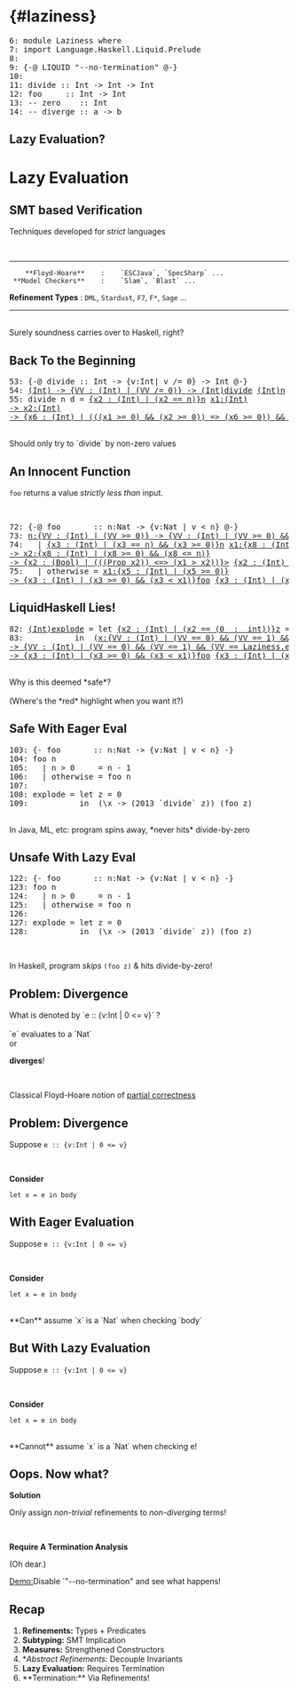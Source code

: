  {#laziness}
============

<div class="hidden">

<pre><span class=hs-linenum>6: </span><span class='hs-keyword'>module</span> <span class='hs-conid'>Laziness</span> <span class='hs-keyword'>where</span>
<span class=hs-linenum>7: </span><span class='hs-keyword'>import</span> <span class='hs-conid'>Language</span><span class='hs-varop'>.</span><span class='hs-conid'>Haskell</span><span class='hs-varop'>.</span><span class='hs-conid'>Liquid</span><span class='hs-varop'>.</span><span class='hs-conid'>Prelude</span>
<span class=hs-linenum>8: </span>
<span class=hs-linenum>9: </span><span class='hs-keyword'>{-@</span> <span class='hs-conid'>LIQUID</span> <span class='hs-str'>"--no-termination"</span> <span class='hs-keyword'>@-}</span>
<span class=hs-linenum>10: </span>
<span class=hs-linenum>11: </span><span class='hs-definition'>divide</span> <span class='hs-keyglyph'>::</span> <span class='hs-conid'>Int</span> <span class='hs-keyglyph'>-&gt;</span> <span class='hs-conid'>Int</span> <span class='hs-keyglyph'>-&gt;</span> <span class='hs-conid'>Int</span>
<span class=hs-linenum>12: </span><span class='hs-definition'>foo</span>     <span class='hs-keyglyph'>::</span> <span class='hs-conid'>Int</span> <span class='hs-keyglyph'>-&gt;</span> <span class='hs-conid'>Int</span>
<span class=hs-linenum>13: </span><span class='hs-comment'>-- zero    :: Int </span>
<span class=hs-linenum>14: </span><span class='hs-comment'>-- diverge :: a -&gt; b</span>
</pre>
</div>


Lazy Evaluation?
----------------

Lazy Evaluation
===============

SMT based Verification
----------------------

Techniques developed for *strict* languages

<br>

<div class="fragment">

-----------------------   ---   ------------------------------------------
        **Floyd-Hoare**    :    `ESCJava`, `SpecSharp` ...
     **Model Checkers**    :    `Slam`, `Blast` ...
   **Refinement Types**    :    `DML`, `Stardust`, `F7`, `F*`, `Sage` ...
-----------------------   ---   ------------------------------------------

</div>

<br>

<div class="fragment">
Surely soundness carries over to Haskell, right?
</div>


Back To the Beginning
---------------------


<pre><span class=hs-linenum>53: </span><span class='hs-keyword'>{-@</span> <span class='hs-varid'>divide</span> <span class='hs-keyglyph'>::</span> <span class='hs-conid'>Int</span> <span class='hs-keyglyph'>-&gt;</span> <span class='hs-keyword'>{v:</span><span class='hs-conid'>Int</span><span class='hs-keyword'>| v /= 0}</span> <span class='hs-keyglyph'>-&gt;</span> <span class='hs-conid'>Int</span> <span class='hs-keyword'>@-}</span>
<span class=hs-linenum>54: </span><a class=annot href="#"><span class=annottext>(Int) -&gt; {VV : (Int) | (VV /= 0)} -&gt; (Int)</span><span class='hs-definition'>divide</span></a> <a class=annot href="#"><span class=annottext>(Int)</span><span class='hs-varid'>n</span></a> <span class='hs-num'>0</span> <span class='hs-keyglyph'>=</span> <a class=annot href="#"><span class=annottext>{x2 : [(Char)] | false} -&gt; {x1 : (Int) | false}</span><span class='hs-varid'>liquidError</span></a> <a class=annot href="#"><span class=annottext>{x3 : [(Char)] | ((len x3) &gt;= 0) &amp;&amp; ((sumLens x3) &gt;= 0)}</span><span class='hs-str'>"div-by-zero!"</span></a>
<span class=hs-linenum>55: </span><span class='hs-definition'>divide</span> <span class='hs-varid'>n</span> <span class='hs-varid'>d</span> <span class='hs-keyglyph'>=</span> <a class=annot href="#"><span class=annottext>{x2 : (Int) | (x2 == n)}</span><span class='hs-varid'>n</span></a> <a class=annot href="#"><span class=annottext>x1:(Int)
-&gt; x2:(Int)
-&gt; {x6 : (Int) | (((x1 &gt;= 0) &amp;&amp; (x2 &gt;= 0)) =&gt; (x6 &gt;= 0)) &amp;&amp; (((x1 &gt;= 0) &amp;&amp; (x2 &gt;= 1)) =&gt; (x6 &lt;= x1)) &amp;&amp; (x6 == (x1 / x2))}</span><span class='hs-varop'>`div`</span></a> <a class=annot href="#"><span class=annottext>{x2 : (Int) | (x2 /= 0)}</span><span class='hs-varid'>d</span></a>
</pre>

<br>

<div class="fragment">
Should only try to `divide` by non-zero values
</div>

An Innocent Function
--------------------

`foo` returns a value *strictly less than* input.

<br>


<pre><span class=hs-linenum>72: </span><span class='hs-keyword'>{-@</span> <span class='hs-varid'>foo</span>       <span class='hs-keyglyph'>::</span> <span class='hs-varid'>n</span><span class='hs-conop'>:</span><span class='hs-conid'>Nat</span> <span class='hs-keyglyph'>-&gt;</span> <span class='hs-keyword'>{v:</span><span class='hs-conid'>Nat</span> <span class='hs-keyword'>| v &lt; n}</span> <span class='hs-keyword'>@-}</span>
<span class=hs-linenum>73: </span><a class=annot href="#"><span class=annottext>n:{VV : (Int) | (VV &gt;= 0)} -&gt; {VV : (Int) | (VV &gt;= 0) &amp;&amp; (VV &lt; n)}</span><span class='hs-definition'>foo</span></a> <a class=annot href="#"><span class=annottext>{VV : (Int) | (VV &gt;= 0)}</span><span class='hs-varid'>n</span></a>
<span class=hs-linenum>74: </span>  <span class='hs-keyglyph'>|</span> <a class=annot href="#"><span class=annottext>{x3 : (Int) | (x3 == n) &amp;&amp; (x3 &gt;= 0)}</span><span class='hs-varid'>n</span></a> <a class=annot href="#"><span class=annottext>x1:{x8 : (Int) | (x8 &gt;= 0) &amp;&amp; (x8 &lt;= n)}
-&gt; x2:{x8 : (Int) | (x8 &gt;= 0) &amp;&amp; (x8 &lt;= n)}
-&gt; {x2 : (Bool) | (((Prop x2)) &lt;=&gt; (x1 &gt; x2))}</span><span class='hs-varop'>&gt;</span></a> <a class=annot href="#"><span class=annottext>{x2 : (Int) | (x2 == (0  :  int))}</span><span class='hs-num'>0</span></a>     <span class='hs-keyglyph'>=</span> <a class=annot href="#"><span class=annottext>{x3 : (Int) | (x3 == n) &amp;&amp; (x3 &gt;= 0)}</span><span class='hs-varid'>n</span></a> <a class=annot href="#"><span class=annottext>x1:(Int) -&gt; x2:(Int) -&gt; {x4 : (Int) | (x4 == (x1 - x2))}</span><span class='hs-comment'>-</span></a> <a class=annot href="#"><span class=annottext>{x2 : (Int) | (x2 == (1  :  int))}</span><span class='hs-num'>1</span></a>
<span class=hs-linenum>75: </span>  <span class='hs-keyglyph'>|</span> <span class='hs-varid'>otherwise</span> <span class='hs-keyglyph'>=</span> <a class=annot href="#"><span class=annottext>x1:{x5 : (Int) | (x5 &gt;= 0)}
-&gt; {x3 : (Int) | (x3 &gt;= 0) &amp;&amp; (x3 &lt; x1)}</span><span class='hs-varid'>foo</span></a> <a class=annot href="#"><span class=annottext>{x3 : (Int) | (x3 == n) &amp;&amp; (x3 &gt;= 0)}</span><span class='hs-varid'>n</span></a>
</pre>

LiquidHaskell Lies!
-------------------


<pre><span class=hs-linenum>82: </span><a class=annot href="#"><span class=annottext>(Int)</span><span class='hs-definition'>explode</span></a> <span class='hs-keyglyph'>=</span> <span class='hs-keyword'>let</span> <a class=annot href="#"><span class=annottext>{x2 : (Int) | (x2 == (0  :  int))}</span><span class='hs-varid'>z</span></a> <span class='hs-keyglyph'>=</span> <a class=annot href="#"><span class=annottext>{x2 : (Int) | (x2 == (0  :  int))}</span><span class='hs-num'>0</span></a>
<span class=hs-linenum>83: </span>          <span class='hs-keyword'>in</span>  <span class='hs-layout'>(</span><a class=annot href="#"><span class=annottext>x:{VV : (Int) | (VV == 0) &amp;&amp; (VV == 1) &amp;&amp; (VV == Laziness.explode) &amp;&amp; (VV == z) &amp;&amp; (VV &gt; 0) &amp;&amp; (VV &gt; Laziness.explode) &amp;&amp; (VV &gt; z) &amp;&amp; (VV &lt; 0) &amp;&amp; (VV &lt; Laziness.explode) &amp;&amp; (VV &lt; z)}
-&gt; {VV : (Int) | (VV == 0) &amp;&amp; (VV == 1) &amp;&amp; (VV == Laziness.explode) &amp;&amp; (VV == x) &amp;&amp; (VV == z) &amp;&amp; (VV &gt; 0) &amp;&amp; (VV &gt; Laziness.explode) &amp;&amp; (VV &gt; x) &amp;&amp; (VV &gt; z) &amp;&amp; (VV &lt; 0) &amp;&amp; (VV &lt; Laziness.explode) &amp;&amp; (VV &lt; x) &amp;&amp; (VV &lt; z)}</span><span class='hs-keyglyph'>\</span></a><a class=annot href="#"><span class=annottext>{VV : (Int) | (VV == 0) &amp;&amp; (VV == 1) &amp;&amp; (VV == Laziness.explode) &amp;&amp; (VV == z) &amp;&amp; (VV &gt; 0) &amp;&amp; (VV &gt; Laziness.explode) &amp;&amp; (VV &gt; z) &amp;&amp; (VV &lt; 0) &amp;&amp; (VV &lt; Laziness.explode) &amp;&amp; (VV &lt; z)}</span><span class='hs-varid'>x</span></a> <span class='hs-keyglyph'>-&gt;</span> <span class='hs-layout'>(</span><a class=annot href="#"><span class=annottext>{x2 : (Int) | (x2 == (2013  :  int))}</span><span class='hs-num'>2013</span></a> <a class=annot href="#"><span class=annottext>(Int) -&gt; {x3 : (Int) | (x3 /= 0)} -&gt; (Int)</span><span class='hs-varop'>`divide`</span></a> <a class=annot href="#"><span class=annottext>{x3 : (Int) | (x3 == z) &amp;&amp; (x3 == (0  :  int))}</span><span class='hs-varid'>z</span></a><span class='hs-layout'>)</span><span class='hs-layout'>)</span> <span class='hs-layout'>(</span><a class=annot href="#"><span class=annottext>x1:{x5 : (Int) | (x5 &gt;= 0)}
-&gt; {x3 : (Int) | (x3 &gt;= 0) &amp;&amp; (x3 &lt; x1)}</span><span class='hs-varid'>foo</span></a> <a class=annot href="#"><span class=annottext>{x3 : (Int) | (x3 == z) &amp;&amp; (x3 == (0  :  int))}</span><span class='hs-varid'>z</span></a><span class='hs-layout'>)</span>
</pre>

<br>

<div class="fragment">
Why is this deemed *safe*?
</div>

<br>

<div class="fragment">
(Where's the *red* highlight when you want it?)
</div>


Safe With Eager Eval
--------------------

 <div/>
<pre><span class=hs-linenum>103: </span><span class='hs-comment'>{- foo       :: n:Nat -&gt; {v:Nat | v &lt; n} -}</span>
<span class=hs-linenum>104: </span><span class='hs-definition'>foo</span> <span class='hs-varid'>n</span>
<span class=hs-linenum>105: </span>  <span class='hs-keyglyph'>|</span> <span class='hs-varid'>n</span> <span class='hs-varop'>&gt;</span> <span class='hs-num'>0</span>     <span class='hs-keyglyph'>=</span> <span class='hs-varid'>n</span> <span class='hs-comment'>-</span> <span class='hs-num'>1</span>
<span class=hs-linenum>106: </span>  <span class='hs-keyglyph'>|</span> <span class='hs-varid'>otherwise</span> <span class='hs-keyglyph'>=</span> <span class='hs-varid'>foo</span> <span class='hs-varid'>n</span>
<span class=hs-linenum>107: </span>
<span class=hs-linenum>108: </span><span class='hs-definition'>explode</span> <span class='hs-keyglyph'>=</span> <span class='hs-keyword'>let</span> <span class='hs-varid'>z</span> <span class='hs-keyglyph'>=</span> <span class='hs-num'>0</span>
<span class=hs-linenum>109: </span>          <span class='hs-keyword'>in</span>  <span class='hs-layout'>(</span><span class='hs-keyglyph'>\</span><span class='hs-varid'>x</span> <span class='hs-keyglyph'>-&gt;</span> <span class='hs-layout'>(</span><span class='hs-num'>2013</span> <span class='hs-varop'>`divide`</span> <span class='hs-varid'>z</span><span class='hs-layout'>)</span><span class='hs-layout'>)</span> <span class='hs-layout'>(</span><span class='hs-varid'>foo</span> <span class='hs-varid'>z</span><span class='hs-layout'>)</span>
</pre>

<br>

<div class="fragment">
In Java, ML, etc: program spins away, *never hits* divide-by-zero
</div>

Unsafe With Lazy Eval
---------------------

<div/>
<pre><span class=hs-linenum>122: </span><span class='hs-comment'>{- foo       :: n:Nat -&gt; {v:Nat | v &lt; n} -}</span>
<span class=hs-linenum>123: </span><span class='hs-definition'>foo</span> <span class='hs-varid'>n</span>
<span class=hs-linenum>124: </span>  <span class='hs-keyglyph'>|</span> <span class='hs-varid'>n</span> <span class='hs-varop'>&gt;</span> <span class='hs-num'>0</span>     <span class='hs-keyglyph'>=</span> <span class='hs-varid'>n</span> <span class='hs-comment'>-</span> <span class='hs-num'>1</span>
<span class=hs-linenum>125: </span>  <span class='hs-keyglyph'>|</span> <span class='hs-varid'>otherwise</span> <span class='hs-keyglyph'>=</span> <span class='hs-varid'>foo</span> <span class='hs-varid'>n</span>
<span class=hs-linenum>126: </span>
<span class=hs-linenum>127: </span><span class='hs-definition'>explode</span> <span class='hs-keyglyph'>=</span> <span class='hs-keyword'>let</span> <span class='hs-varid'>z</span> <span class='hs-keyglyph'>=</span> <span class='hs-num'>0</span>
<span class=hs-linenum>128: </span>          <span class='hs-keyword'>in</span>  <span class='hs-layout'>(</span><span class='hs-keyglyph'>\</span><span class='hs-varid'>x</span> <span class='hs-keyglyph'>-&gt;</span> <span class='hs-layout'>(</span><span class='hs-num'>2013</span> <span class='hs-varop'>`divide`</span> <span class='hs-varid'>z</span><span class='hs-layout'>)</span><span class='hs-layout'>)</span> <span class='hs-layout'>(</span><span class='hs-varid'>foo</span> <span class='hs-varid'>z</span><span class='hs-layout'>)</span>
</pre>

<br>

In Haskell, program *skips* `(foo z)` & hits divide-by-zero!

Problem: Divergence
-------------------

<div class="fragment">
What is denoted by `e :: {v:Int | 0 <= v}` ?
</div>

<br>

<div class="fragment">
`e` evaluates to a `Nat`
</div>

<div class="fragment">
or

**diverges**!
</div>

<div class="fragment">
<br>

Classical Floyd-Hoare notion of [partial correctness](http://en.wikipedia.org/wiki/Hoare_logic#Partial_and_total_correctness)

</div>



Problem: Divergence
-------------------

Suppose `e :: {v:Int | 0 <= v}`

<br>

**Consider**

`let x = e in body`

With Eager Evaluation
---------------------

Suppose `e :: {v:Int | 0 <= v}`

<br>

**Consider**

`let x = e in body`

<br>

<div class="fragment">
**Can** assume `x` is a `Nat` when checking `body`
</div>

But With Lazy Evaluation
------------------------

Suppose `e :: {v:Int | 0 <= v}`

<br>

**Consider**

`let x = e in body`

<br>

<div class="fragment">
**Cannot** assume `x` is a `Nat` when checking e!
</div>

Oops. Now what?
---------------

**Solution**

Only assign *non-trivial* refinements to *non-diverging* terms!

<br>

<div class="fragment">

**Require A Termination Analysis**

(Oh dear.)

</div>

<a href="https://liquidhaskell.goto.ucsd.edu/index.html#?demo=TellingLies.hs" target="_blank">Demo:</a>Disable `"--no-termination" and see what happens!


Recap
-----

1. **Refinements:** Types + Predicates
2. **Subtyping:** SMT Implication
3. **Measures:** Strengthened Constructors
4. **Abstract Refinements:* Decouple Invariants
5. **Lazy Evaluation:** Requires Termination
6. <div class="fragment">**Termination:** Via Refinements!</div>
